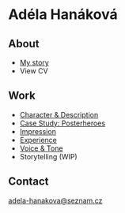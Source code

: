 # Adéla Hanáková

## About

- [My story](https://adehan.github.io/english-for-designers/03-aboutness/index)
- View CV

## Work
- [Character & Description](https://adehan.github.io/english-for-designers01-character-description/index.md)
- [Case Study: Posterheroes](https://adehan.github.io/english-for-designers/03-aboutness/case-study.html)
- [Impression](https://adehan.github.io/english-for-designers/02-impression/index)
- [Experience](https://adehan.github.io/english-for-designers/04-experience/)
- [Voice & Tone](https://adehan.github.io/english-for-designers/05-voice-tone/index)
- Storytelling (WIP)

## Contact

adela-hanakova@seznam.cz
